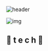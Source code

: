 ![header](https://capsule-render.vercel.app/api?type=waving&color=gradient&height=300&section=header&text=Welcome!&fontSize=70)

![img](https://user-images.githubusercontent.com/98371929/175846519-da3ef898-c5a3-4674-afae-c98fb8e715d2.gif)

## 🌹 t e c h 🌹
